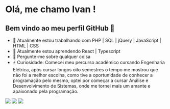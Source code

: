 # Olá, me chamo Ivan ! 
## Bem vindo ao meu perfil GitHub 👋

- 🔭 Atualmente estou trabalhando com PHP | SQL | jQuery | JavaScript | HTML | CSS
- 🌱 Atualmente estou aprendendo React | Typescript 
- 💬 Pergunte-me sobre qualquer coisa
- ⚡ Curiosidade: Comecei meu percurso acadêmico cursando Engenharia Elétrica, após cursar longos oito semestres o tempo me mostrou que não foi a melhor escolha, como tive a oportunidade de conhecer a programação pelo mesmo, optei por começar a cursar Análise e Desenvolvimento de Sistemas, onde me tornei mais um amante e apaixonado pela programação.

<img src="https://cdn.jsdelivr.net/gh/devicons/devicon/icons/javascript/javascript-original.svg" />
<img src="https://cdn.jsdelivr.net/gh/devicons/devicon/icons/typescript/typescript-original.svg" />
<img src="https://cdn.jsdelivr.net/gh/devicons/devicon/icons/react/react-original-wordmark.svg" />

          

          




